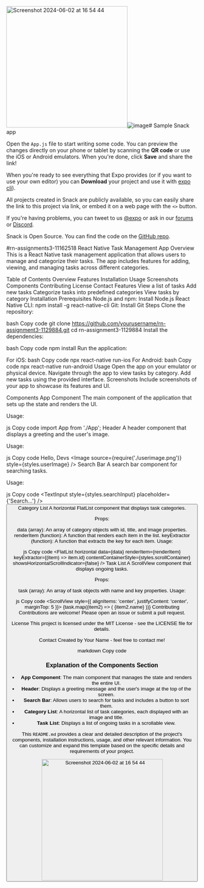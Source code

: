 <img width="319" alt="Screenshot 2024-06-02 at 16 54 44" src="https://github.com/DannyTet/rn-assignment3-11162518/assets/150481106/f574a50b-c629-4c6f-86d1-9d48c863d0bc">![image](https://github.com/DannyTet/rn-assignment3-11162518/assets/150481106/8a94ba1f-0286-4678-a06c-31718c7c3106)# Sample Snack app

Open the `App.js` file to start writing some code. You can preview the changes directly on your phone or tablet by scanning the **QR code** or use the iOS or Android emulators. When you're done, click **Save** and share the link!

When you're ready to see everything that Expo provides (or if you want to use your own editor) you can **Download** your project and use it with [expo cli](https://docs.expo.dev/get-started/installation/#expo-cli)).

All projects created in Snack are publicly available, so you can easily share the link to this project via link, or embed it on a web page with the `<>` button.

If you're having problems, you can tweet to us [@expo](https://twitter.com/expo) or ask in our [forums](https://forums.expo.dev/c/expo-dev-tools/61) or [Discord](https://chat.expo.dev/).

Snack is Open Source. You can find the code on the [GitHub repo](https://github.com/expo/snack).

#rn-assignments3-11162518
React Native Task Management App
Overview
This is a React Native task management application that allows users to manage and categorize their tasks. The app includes features for adding, viewing, and managing tasks across different categories.

Table of Contents
Overview
Features
Installation
Usage
Screenshots
Components
Contributing
License
Contact
Features
View a list of tasks
Add new tasks
Categorize tasks into predefined categories
View tasks by category
Installation
Prerequisites
Node.js and npm: Install Node.js
React Native CLI: npm install -g react-native-cli
Git: Install Git
Steps
Clone the repository:

bash
Copy code
git clone https://github.com/yourusername/rn-assignment3-1129884.git
cd rn-assignment3-1129884
Install the dependencies:

bash
Copy code
npm install
Run the application:

For iOS:
bash
Copy code
npx react-native run-ios
For Android:
bash
Copy code
npx react-native run-android
Usage
Open the app on your emulator or physical device.
Navigate through the app to view tasks by category.
Add new tasks using the provided interface.
Screenshots
Include screenshots of your app to showcase its features and UI.

Components
App Component
The main component of the application that sets up the state and renders the UI.

Usage:

js
Copy code
import App from './App';
Header
A header component that displays a greeting and the user's image.

Usage:

js
Copy code
<View style={styles.header}>
  <Text style={styles.headerText}> Hello, Devs </Text>
  <View style={styles.ellipse}>
    <Image source={require('./userimage.png')} style={styles.userImage} />
  </View>
</View>
Search Bar
A search bar component for searching tasks.

Usage:

js
Copy code
<View style={styles.searchFlexView}>
  <TextInput
    style={styles.searchInput}
    placeholder={'Search...'}
  />
  <Button title="Sort" style={styles.sortButton} />
</View>
Category List
A horizontal FlatList component that displays task categories.

Props:

data (array): An array of category objects with id, title, and image properties.
renderItem (function): A function that renders each item in the list.
keyExtractor (function): A function that extracts the key for each item.
Usage:

js
Copy code
<FlatList
  horizontal
  data={data}
  renderItem={renderItem}
  keyExtractor={(item) => item.id}
  contentContainerStyle={styles.scrollContainer}
  showsHorizontalScrollIndicator={false}
/>
Task List
A ScrollView component that displays ongoing tasks.

Props:

task (array): An array of task objects with name and key properties.
Usage:

js
Copy code
<ScrollView style={{ alignItems: 'center', justifyContent: 'center', marginTop: 5 }}>
  {task.map((item2) => (
    <View key={item2.key}>
      <Text style={styles.item2}>{item2.name}</Text>
    </View>
  ))}
</ScrollView>
Contributing
Contributions are welcome! Please open an issue or submit a pull request.

License
This project is licensed under the MIT License - see the LICENSE file for details.

Contact
Created by Your Name - feel free to contact me!

markdown
Copy code

### Explanation of the Components Section

- **App Component**: The main component that manages the state and renders the entire UI.
- **Header**: Displays a greeting message and the user's image at the top of the screen.
- **Search Bar**: Allows users to search for tasks and includes a button to sort them.
- **Category List**: A horizontal list of task categories, each displayed with an image and title.
- **Task List**: Displays a list of ongoing tasks in a scrollable view.

This `README.md` provides a clear and detailed description of the project's components, installation instructions, usage, and other relevant information. You can customize and expand this template based on the specific details and requirements of your project.



<img width="319" alt="Screenshot 2024-06-02 at 16 54 44" src="https://github.com/DannyTet/rn-assignment3-11162518/assets/150481106/27c30efb-67b7-4050-bab7-32fb2643e0b1">























